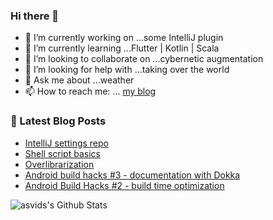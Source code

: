 ### Hi there 👋

- 🔭 I’m currently working on ...some IntelliJ plugin
- 🌱 I’m currently learning ...Flutter | Kotlin | Scala
- 👯 I’m looking to collaborate on ...cybernetic augmentation
- 🤔 I’m looking for help with ...taking over the world
- 💬 Ask me about ...weather
- 📫 How to reach me: ... [my blog](https://asvid.github.io/)

### 📕 Latest Blog Posts
<!-- BLOG-POST-LIST:START -->
- [IntelliJ settings repo](/intellij-settings-repo)
- [Shell script basics](/shellscriptbasics)
- [Overlibrarization](/overlibrarization)
- [Android build hacks #3 - documentation with Dokka](/android-build-hacks-3-documentation)
- [Android Build Hacks #2 - build time optimization](/android-build-hacks-2)
<!-- BLOG-POST-LIST:END -->

<img align="left" alt="asvids's Github Stats" src="https://github-readme-stats.vercel.app/api?username=asvid&show_icons=true&hide_border=true&theme=dracula&include_all_commits=true&count_private=true" />
